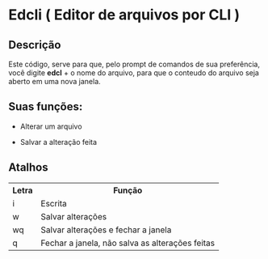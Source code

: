 # Edcli ( Editor de arquivos por CLI )

## Descrição
Este código, serve para que, pelo prompt de comandos de sua preferência, você digite **edcl** + o nome do arquivo, para que o conteudo do arquivo seja
aberto em uma nova janela.

## Suas funções:
<ul>
  <li><p>Alterar um arquivo</p></li>
  <li><p>Salvar a alteração feita</p></li>
</ul>

## Atalhos

<table>
  <tr>
    <th>Letra</th>
    <th>Função</th>
  </tr>
  <tr>
    <td>i</td>
    <td>Escrita</td>
  </tr>
  <tr>
    <td>w</td>
    <td>Salvar alterações</td>
  </tr>
  <tr>
    <td>wq</td>
    <td>Salvar alterações e fechar a janela</td>
  </tr>
  <tr>
    <td>q</td>
    <td>Fechar a janela, não salva as alterações feitas</td>
  </tr>
</table>
